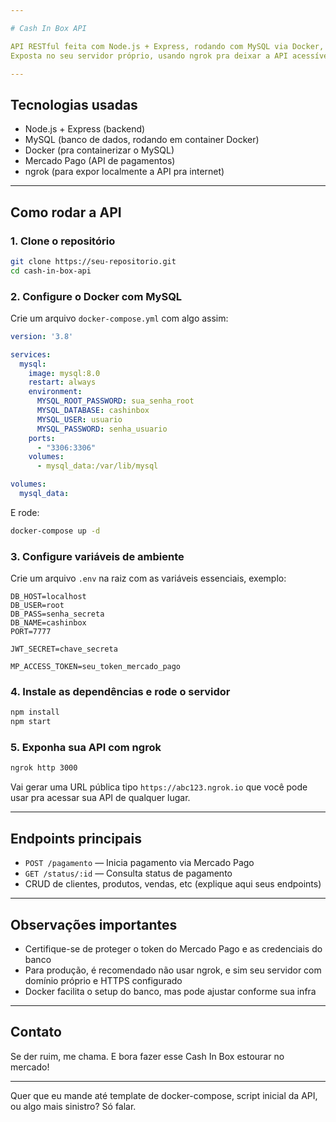 ```yaml
---

# Cash In Box API

API RESTful feita com Node.js + Express, rodando com MySQL via Docker, integrada com Mercado Pago pra pagamentos.
Exposta no seu servidor próprio, usando ngrok pra deixar a API acessível de qualquer canto.

---
```


## Tecnologias usadas

* Node.js + Express (backend)
* MySQL (banco de dados, rodando em container Docker)
* Docker (pra containerizar o MySQL)
* Mercado Pago (API de pagamentos)
* ngrok (para expor localmente a API pra internet)

---

## Como rodar a API

### 1. Clone o repositório

```bash
git clone https://seu-repositorio.git
cd cash-in-box-api
```

### 2. Configure o Docker com MySQL

Crie um arquivo `docker-compose.yml` com algo assim:

```yaml
version: '3.8'

services:
  mysql:
    image: mysql:8.0
    restart: always
    environment:
      MYSQL_ROOT_PASSWORD: sua_senha_root
      MYSQL_DATABASE: cashinbox
      MYSQL_USER: usuario
      MYSQL_PASSWORD: senha_usuario
    ports:
      - "3306:3306"
    volumes:
      - mysql_data:/var/lib/mysql

volumes:
  mysql_data:
```

E rode:

```bash
docker-compose up -d
```

### 3. Configure variáveis de ambiente

Crie um arquivo `.env` na raiz com as variáveis essenciais, exemplo:

```
DB_HOST=localhost
DB_USER=root
DB_PASS=senha_secreta
DB_NAME=cashinbox
PORT=7777

JWT_SECRET=chave_secreta

MP_ACCESS_TOKEN=seu_token_mercado_pago
```

### 4. Instale as dependências e rode o servidor

```bash
npm install
npm start
```

### 5. Exponha sua API com ngrok

```bash
ngrok http 3000
```

Vai gerar uma URL pública tipo `https://abc123.ngrok.io` que você pode usar pra acessar sua API de qualquer lugar.

---

## Endpoints principais

* `POST /pagamento` — Inicia pagamento via Mercado Pago
* `GET /status/:id` — Consulta status de pagamento
* CRUD de clientes, produtos, vendas, etc (explique aqui seus endpoints)

---

## Observações importantes

* Certifique-se de proteger o token do Mercado Pago e as credenciais do banco
* Para produção, é recomendado não usar ngrok, e sim seu servidor com domínio próprio e HTTPS configurado
* Docker facilita o setup do banco, mas pode ajustar conforme sua infra

---

## Contato

Se der ruim, me chama. E bora fazer esse Cash In Box estourar no mercado!

---

Quer que eu mande até template de docker-compose, script inicial da API, ou algo mais sinistro? Só falar.
